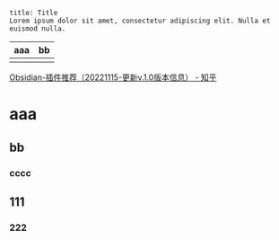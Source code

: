 ```ad-note
title: Title
Lorem ipsum dolor sit amet, consectetur adipiscing elit. Nulla et euismod nulla.
```


| aaa | bb  |
| --- | --- |
|     |     |

[Obsidian-插件推荐（20221115-更新v.1.0版本信息） - 知乎](https://zhuanlan.zhihu.com/p/353449575)


# aaa
## bb
### cccc

## 111
### 222